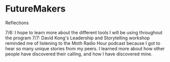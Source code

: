 # FutureMakers

Reflections

7/6: I hope to learn more about the different tools I will be using throughout the program
7/7: David Kong's Leadership and Storytelling workshop reminded me of listening to the Moth Radio Hour podcast because I got to hear so many unique stories from my peers. I learned more about how other people have discovered their calling, and how I have discovered mine.
